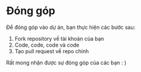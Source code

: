 # Đóng góp

Để đóng góp vào dự án, bạn thực hiện các bước sau:

1. Fork repository về tài khoản của bạn
2. Code, code, code và code
3. Tạo pull request về repo chính

Rất mong nhận được sự đóng góp của các bạn : )
